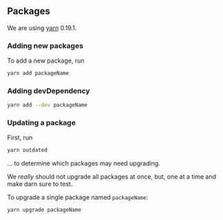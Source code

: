 ## Packages
We are using [yarn](https://yarnpkg.com/en/docs/install) 0.19.1.

### Adding new packages
To add a new package, run

```sh
yarn add packageName
```

### Adding devDependency

```sh
yarn add --dev packageName
```

### Updating a package
First, run 

```sh
yarn outdated
```

... to determine which packages may need upgrading.

We _really_ should not upgrade all packages at once, but, one at a time and make darn sure
to test.

To upgrade a single package named `packageName`:

```sh
yarn upgrade packageName
```
